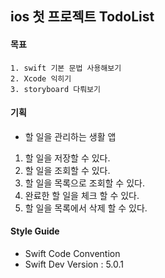 ## ios 첫 프로젝트 TodoList

#### 목표
```
1. swift 기본 문법 사용해보기 
2. Xcode 익히기
3. storyboard 다뤄보기
```

#### 기획
 * 할 일을 관리하는 생활 앱
  1. 할 일을 저장할 수 있다.
  2. 할 일을 조회할 수 있다.
  3. 할 일을 목록으로 조회할 수 있다.
  4. 완료한 할 일을 체크 할 수 있다.
  5. 할 일을 목록에서 삭제 할 수 있다.

#### Style Guide
 * Swift Code Convention
 * Swift Dev Version : 5.0.1
